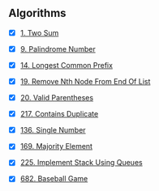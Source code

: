 ## Algorithms

- [x] [1. Two Sum](https://github.com/rdvnabay/LeetCode/blob/master/Algorithms/Solutions/Easy/TwoSum.cs)
- [x] [9. Palindrome Number](https://github.com/rdvnabay/LeetCode/blob/master/Algorithms/Solutions/Easy/PalindromeNumber.cs) 
- [x] [14. Longest Common Prefix](https://github.com/rdvnabay/LeetCode/blob/master/Algorithms/Solutions/Easy/LongestCommonPrefix.cs) 
- [x] [19. Remove Nth Node From End Of List](https://github.com/rdvnabay/LeetCode/blob/master/Algorithms/Solutions/Medium/RemoveNthNodeFromEndOfList.cs) 
- [x] [20. Valid Parentheses](https://github.com/rdvnabay/LeetCode/blob/master/Algorithms/Solutions/Easy/ValidParentheses.cs) 
- [x] [217. Contains Duplicate](https://github.com/rdvnabay/LeetCode/blob/master/Algorithms/Solutions/Easy/ContainsDuplicate.cs) 
- [x] [136. Single Number](https://github.com/rdvnabay/LeetCode/blob/master/Algorithms/Solutions/Easy/SingleNumber.cs) 
- [x] [169. Majority Element](https://github.com/rdvnabay/LeetCode/blob/master/Algorithms/Solutions/Easy/MajorityElement.cs) 
- [x] [225. Implement Stack Using Queues](https://github.com/rdvnabay/LeetCode/blob/master/Algorithms/Solutions/Easy/ImplementStackUsingQueues.cs) 
- [x] [682. Baseball Game](https://github.com/rdvnabay/LeetCode/blob/master/Algorithms/Solutions/Easy/BaseballGame.cs) 


